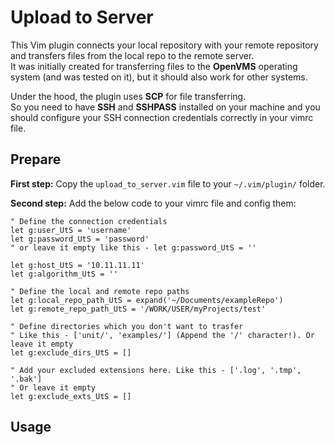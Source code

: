 # Upload to Server
This Vim plugin connects your local repository with your remote repository and transfers files from the local repo to the remote server.<br>
It was initially created for transferring files to the **OpenVMS** operating system (and was tested on it), but it should also work for other systems.<br>

Under the hood, the plugin uses **SCP** for file transferring.<br>
So you need to have **SSH** and **SSHPASS** installed on your machine and you should configure your SSH connection credentials correctly in your vimrc file.<br>

## Prepare
**First step:** Copy the ```upload_to_server.vim``` file to your ```~/.vim/plugin/``` folder.

**Second step:** Add the below code to your vimrc file and config them:

```vim
" Define the connection credentials
let g:user_UtS = 'username'
let g:password_UtS = 'password'
" or leave it empty like this - let g:password_UtS = ''

let g:host_UtS = '10.11.11.11'
let g:algorithm_UtS = ''

" Define the local and remote repo paths
let g:local_repo_path_UtS = expand('~/Documents/exampleRepo')
let g:remote_repo_path_UtS = '/WORK/USER/myProjects/test'

" Define directories which you don't want to trasfer
" Like this - ['unit/', 'examples/'] (Append the '/' character!). Or leave it empty
let g:exclude_dirs_UtS = []

" Add your excluded extensions here. Like this - ['.log', '.tmp', '.bak']
" Or leave it empty
let g:exclude_exts_UtS = []
```

## Usage
